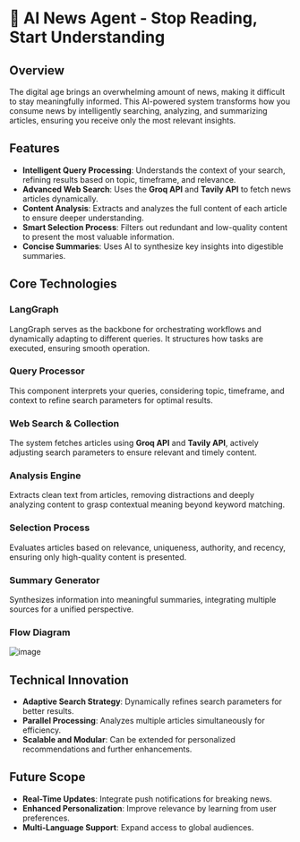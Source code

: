 # 📰 AI News Agent - Stop Reading, Start Understanding

## Overview
The digital age brings an overwhelming amount of news, making it difficult to stay meaningfully informed. This AI-powered system transforms how you consume news by intelligently searching, analyzing, and summarizing articles, ensuring you receive only the most relevant insights. 

## Features
- **Intelligent Query Processing**: Understands the context of your search, refining results based on topic, timeframe, and relevance.
- **Advanced Web Search**: Uses the **Groq API** and **Tavily API** to fetch news articles dynamically.
- **Content Analysis**: Extracts and analyzes the full content of each article to ensure deeper understanding.
- **Smart Selection Process**: Filters out redundant and low-quality content to present the most valuable information.
- **Concise Summaries**: Uses AI to synthesize key insights into digestible summaries.

## Core Technologies
### **LangGraph**
LangGraph serves as the backbone for orchestrating workflows and dynamically adapting to different queries. It structures how tasks are executed, ensuring smooth operation.

### **Query Processor**
This component interprets your queries, considering topic, timeframe, and context to refine search parameters for optimal results.

### **Web Search & Collection**
The system fetches articles using **Groq API** and **Tavily API**, actively adjusting search parameters to ensure relevant and timely content.

### **Analysis Engine**
Extracts clean text from articles, removing distractions and deeply analyzing content to grasp contextual meaning beyond keyword matching.

### **Selection Process**
Evaluates articles based on relevance, uniqueness, authority, and recency, ensuring only high-quality content is presented.

### **Summary Generator**
Synthesizes information into meaningful summaries, integrating multiple sources for a unified perspective.

### **Flow Diagram**
![image](https://github.com/user-attachments/assets/b62e9f96-7ee5-498c-901d-1e1c7f670ed1)


## Technical Innovation
- **Adaptive Search Strategy**: Dynamically refines search parameters for better results.
- **Parallel Processing**: Analyzes multiple articles simultaneously for efficiency.
- **Scalable and Modular**: Can be extended for personalized recommendations and further enhancements.

## Future Scope
- **Real-Time Updates**: Integrate push notifications for breaking news.
- **Enhanced Personalization**: Improve relevance by learning from user preferences.
- **Multi-Language Support**: Expand access to global audiences.


